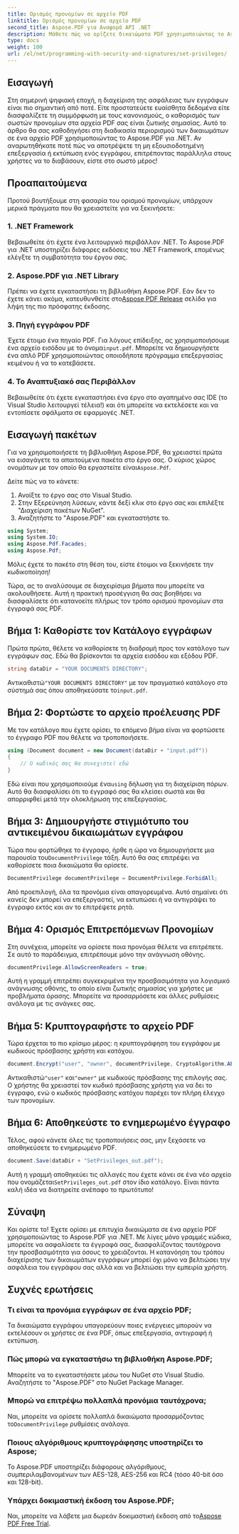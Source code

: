 ```yaml
---
title: Ορισμός προνομίων σε αρχείο PDF
linktitle: Ορισμός προνομίων σε αρχείο PDF
second_title: Aspose.PDF για Αναφορά API .NET
description: Μάθετε πώς να ορίζετε δικαιώματα PDF χρησιμοποιώντας το Aspose.PDF για .NET με αυτόν τον αναλυτικό οδηγό. Ασφαλίστε τα έγγραφά σας αποτελεσματικά.
type: docs
weight: 100
url: /el/net/programming-with-security-and-signatures/set-privileges/
---
```

## Εισαγωγή

Στη σημερινή ψηφιακή εποχή, η διαχείριση της ασφάλειας των εγγράφων είναι πιο σημαντική από ποτέ. Είτε προστατεύετε ευαίσθητα δεδομένα είτε διασφαλίζετε τη συμμόρφωση με τους κανονισμούς, ο καθορισμός των σωστών προνομίων στα αρχεία PDF σας είναι ζωτικής σημασίας. Αυτό το άρθρο θα σας καθοδηγήσει στη διαδικασία περιορισμού των δικαιωμάτων σε ένα αρχείο PDF χρησιμοποιώντας το Aspose.PDF για .NET. Αν αναρωτηθήκατε ποτέ πώς να αποτρέψετε τη μη εξουσιοδοτημένη επεξεργασία ή εκτύπωση ενός εγγράφου, επιτρέποντας παράλληλα στους χρήστες να το διαβάσουν, είστε στο σωστό μέρος!

## Προαπαιτούμενα

Προτού βουτήξουμε στη φασαρία του ορισμού προνομίων, υπάρχουν μερικά πράγματα που θα χρειαστείτε για να ξεκινήσετε:

### 1. .NET Framework

Βεβαιωθείτε ότι έχετε ένα λειτουργικό περιβάλλον .NET. Το Aspose.PDF για .NET υποστηρίζει διάφορες εκδόσεις του .NET Framework, επομένως ελέγξτε τη συμβατότητα του έργου σας.

### 2. Aspose.PDF για .NET Library

 Πρέπει να έχετε εγκαταστήσει τη βιβλιοθήκη Aspose.PDF. Εάν δεν το έχετε κάνει ακόμα, κατευθυνθείτε στο[Aspose PDF Release](https://releases.aspose.com/pdf/net/) σελίδα για λήψη της πιο πρόσφατης έκδοσης.

### 3. Πηγή εγγράφου PDF

 Έχετε έτοιμο ένα πηγαίο PDF. Για λόγους επίδειξης, ας χρησιμοποιήσουμε ένα αρχείο εισόδου με το όνομα`input.pdf`. Μπορείτε να δημιουργήσετε ένα απλό PDF χρησιμοποιώντας οποιοδήποτε πρόγραμμα επεξεργασίας κειμένου ή να το κατεβάσετε.

### 4. Το Αναπτυξιακό σας Περιβάλλον

Βεβαιωθείτε ότι έχετε εγκαταστήσει ένα έργο στο αγαπημένο σας IDE (το Visual Studio λειτουργεί τέλεια!) και ότι μπορείτε να εκτελέσετε και να εντοπίσετε σφάλματα σε εφαρμογές .NET.

## Εισαγωγή πακέτων

 Για να χρησιμοποιήσετε τη βιβλιοθήκη Aspose.PDF, θα χρειαστεί πρώτα να εισαγάγετε τα απαιτούμενα πακέτα στο έργο σας. Ο κύριος χώρος ονομάτων με τον οποίο θα εργαστείτε είναι`Aspose.Pdf`.

Δείτε πώς να το κάνετε:

1. Ανοίξτε το έργο σας στο Visual Studio.
2. Στην Εξερεύνηση λύσεων, κάντε δεξί κλικ στο έργο σας και επιλέξτε "Διαχείριση πακέτων NuGet".
3. Αναζητήστε το "Aspose.PDF" και εγκαταστήστε το.

```csharp
using System;
using System.IO;
using Aspose.Pdf.Facades;
using Aspose.Pdf;
```

Μόλις έχετε το πακέτο στη θέση του, είστε έτοιμοι να ξεκινήσετε την κωδικοποίηση!

Τώρα, ας το αναλύσουμε σε διαχειρίσιμα βήματα που μπορείτε να ακολουθήσετε. Αυτή η πρακτική προσέγγιση θα σας βοηθήσει να διασφαλίσετε ότι κατανοείτε πλήρως τον τρόπο ορισμού προνομίων στα έγγραφά σας PDF.

## Βήμα 1: Καθορίστε τον Κατάλογο εγγράφων

Πρώτα πρώτα, θέλετε να καθορίσετε τη διαδρομή προς τον κατάλογο των εγγράφων σας. Εδώ θα βρίσκονται τα αρχεία εισόδου και εξόδου PDF.

```csharp
string dataDir = "YOUR DOCUMENTS DIRECTORY";
```
 Αντικαθιστώ`"YOUR DOCUMENTS DIRECTORY"` με τον πραγματικό κατάλογο στο σύστημά σας όπου αποθηκεύσατε το`input.pdf`.

## Βήμα 2: Φορτώστε το αρχείο προέλευσης PDF

Με τον κατάλογο που έχετε ορίσει, το επόμενο βήμα είναι να φορτώσετε το έγγραφο PDF που θέλετε να τροποποιήσετε.

```csharp
using (Document document = new Document(dataDir + "input.pdf"))
{
    // Ο κωδικός σας θα συνεχιστεί εδώ
}
```
 Εδώ είναι που χρησιμοποιούμε ένα`using` δήλωση για τη διαχείριση πόρων. Αυτό θα διασφαλίσει ότι το έγγραφό σας θα κλείσει σωστά και θα απορριφθεί μετά την ολοκλήρωση της επεξεργασίας.

## Βήμα 3: Δημιουργήστε στιγμιότυπο του αντικειμένου δικαιωμάτων εγγράφου

Τώρα που φορτώθηκε το έγγραφο, ήρθε η ώρα να δημιουργήσετε μια παρουσία του`DocumentPrivilege` τάξη. Αυτό θα σας επιτρέψει να καθορίσετε ποια δικαιώματα θα ορίσετε.

```csharp
DocumentPrivilege documentPrivilege = DocumentPrivilege.ForbidAll;
```
Από προεπιλογή, όλα τα προνόμια είναι απαγορευμένα. Αυτό σημαίνει ότι κανείς δεν μπορεί να επεξεργαστεί, να εκτυπώσει ή να αντιγράψει το έγγραφο εκτός και αν το επιτρέψετε ρητά.

## Βήμα 4: Ορισμός Επιτρεπόμενων Προνομίων

Στη συνέχεια, μπορείτε να ορίσετε ποια προνόμια θέλετε να επιτρέπετε. Σε αυτό το παράδειγμα, επιτρέπουμε μόνο την ανάγνωση οθόνης.

```csharp
documentPrivilege.AllowScreenReaders = true;
```
Αυτή η γραμμή επιτρέπει συγκεκριμένα την προσβασιμότητα για λογισμικό ανάγνωσης οθόνης, το οποίο είναι ζωτικής σημασίας για χρήστες με προβλήματα όρασης. Μπορείτε να προσαρμόσετε και άλλες ρυθμίσεις ανάλογα με τις ανάγκες σας.

## Βήμα 5: Κρυπτογραφήστε το αρχείο PDF

Τώρα έρχεται το πιο κρίσιμο μέρος: η κρυπτογράφηση του εγγράφου με κωδικούς πρόσβασης χρήστη και κατόχου.

```csharp
document.Encrypt("user", "owner", documentPrivilege, CryptoAlgorithm.AESx128, false);
```
 Αντικαθιστώ`"user"` και`"owner"` με κωδικούς πρόσβασης της επιλογής σας. Ο χρήστης θα χρειαστεί τον κωδικό πρόσβασης χρήστη για να δει το έγγραφο, ενώ ο κωδικός πρόσβασης κατόχου παρέχει τον πλήρη έλεγχο των προνομίων. 

## Βήμα 6: Αποθηκεύστε το ενημερωμένο έγγραφο

Τέλος, αφού κάνετε όλες τις τροποποιήσεις σας, μην ξεχάσετε να αποθηκεύσετε το ενημερωμένο PDF.

```csharp
document.Save(dataDir + "SetPrivileges_out.pdf");
```
 Αυτή η γραμμή αποθηκεύει τις αλλαγές που έχετε κάνει σε ένα νέο αρχείο που ονομάζεται`SetPrivileges_out.pdf` στον ίδιο κατάλογο. Είναι πάντα καλή ιδέα να διατηρείτε ανέπαφο το πρωτότυπο!

## Σύναψη

Και ορίστε το! Έχετε ορίσει με επιτυχία δικαιώματα σε ένα αρχείο PDF χρησιμοποιώντας το Aspose.PDF για .NET. Με λίγες μόνο γραμμές κώδικα, μπορείτε να ασφαλίσετε τα έγγραφά σας, διασφαλίζοντας ταυτόχρονα την προσβασιμότητα για όσους το χρειάζονται. Η κατανόηση του τρόπου διαχείρισης των δικαιωμάτων εγγράφων μπορεί όχι μόνο να βελτιώσει την ασφάλεια του εγγράφου σας αλλά και να βελτιώσει την εμπειρία χρήστη. 

## Συχνές ερωτήσεις

### Τι είναι τα προνόμια εγγράφων σε ένα αρχείο PDF;  
Τα δικαιώματα εγγράφου υπαγορεύουν ποιες ενέργειες μπορούν να εκτελέσουν οι χρήστες σε ένα PDF, όπως επεξεργασία, αντιγραφή ή εκτύπωση.

### Πώς μπορώ να εγκαταστήσω τη βιβλιοθήκη Aspose.PDF;  
Μπορείτε να το εγκαταστήσετε μέσω του NuGet στο Visual Studio. Αναζητήστε το "Aspose.PDF" στο NuGet Package Manager.

### Μπορώ να επιτρέψω πολλαπλά προνόμια ταυτόχρονα;  
Ναι, μπορείτε να ορίσετε πολλαπλά δικαιώματα προσαρμόζοντας το`DocumentPrivilege` ρυθμίσεις ανάλογα.

### Ποιους αλγόριθμους κρυπτογράφησης υποστηρίζει το Aspose;  
Το Aspose.PDF υποστηρίζει διάφορους αλγόριθμους, συμπεριλαμβανομένων των AES-128, AES-256 και RC4 (τόσο 40-bit όσο και 128-bit).

### Υπάρχει δοκιμαστική έκδοση του Aspose.PDF;  
 Ναι, μπορείτε να λάβετε μια δωρεάν δοκιμαστική έκδοση από το[Aspose PDF Free Trial](https://releases.aspose.com/).